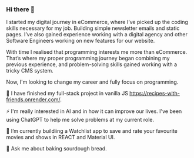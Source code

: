 ### Hi there 👋

I started my digital journey in eCommerce, where I’ve picked up the coding skills necessary for my job. Building simple newsletter emails and static pages. I’ve also gained experience working with a digital agency and other Software Engineers working on new features for our website. 

With time I realised that programming interests me more than eCommerce. That’s where my proper programming journey began combining my previous experience, and problem-solving skills gained working with a tricky CMS system. 

Now, I'm looking to change my career and fully focus on programming.


🔭 I have finished my full-stack project in vanilla JS https://recipes-with-friends.onrender.com/. 

⚡ I'm really interested in AI and in how it can improve our lives. I've been using ChatGPT to help me solve problems at my current role.

🌱 I’m currently buildiing a Watchlist app to save and rate your favourite movies and shows in REACT and Material UI.

💬 Ask me about baking sourdough bread.



<!--
**l-przybylka/l-przybylka** is a ✨ _special_ ✨ repository because its `README.md` (this file) appears on your GitHub profile.
.
Here are some ideas to get you started:

- n ...
-  ...
- 👯 I’m looking to collaborate on ...
- 🤔 I’m looking for help with ...
-   
- 📫 How to reach me: ...  
- 😄 Pronouns: ...
- ⚡ Fun fact: ... ..
-->
